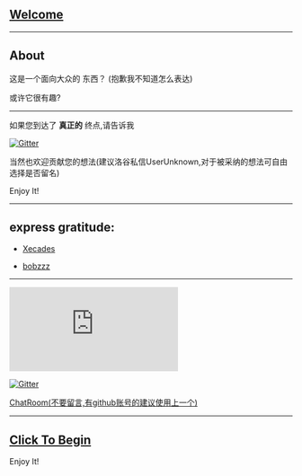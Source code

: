 ## [Welcome](https://it-is-interesting.github.io/mystery/)

-------

## About

这是一个面向大众的 东西？ (抱歉我不知道怎么表达)

或许它很有趣?

-------

如果您到达了
**真正的**
终点,请告诉我

[![Gitter](https://badges.gitter.im/it-is-interesting-github-io/community.svg)](https://gitter.im/it-is-interesting-github-io/community?utm_source=badge&utm_medium=badge&utm_campaign=pr-badge)

当然也欢迎贡献您的想法(建议洛谷私信UserUnknown,对于被采纳的想法可自由选择是否留名)

Enjoy It!

-------

## express gratitude:

- [Xecades](https://github.com/Xecades)

- [bobzzz](https://www.luogu.com.cn/user/336063)


-------

![](https://www.hit-counts.com/counter.php?t=MTQ0NjY1MA)

[![Gitter](https://badges.gitter.im/it-is-interesting-github-io/community.svg)](https://gitter.im/it-is-interesting-github-io/community?utm_source=badge&utm_medium=badge&utm_campaign=pr-badge)

[ChatRoom(不要留言,有github账号的建议使用上一个)](https://hack.chat/?it-is-interesting)

--------

## [Click To Begin](https://it-is-interesting.github.io/mystery/)

Enjoy It!
